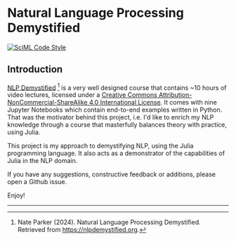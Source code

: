 # Natural Language Processing Demystified 

[![SciML Code Style](https://img.shields.io/static/v1?label=code%20style&message=SciML&color=9558b2&labelColor=389826)](https://github.com/SciML/SciMLStyle) 



## Introduction
[NLP Demystified](https://www.nlpdemystified.org/) [^1] is a very well designed course that contains ~10 hours of video lectures, licensed under a [Creative Commons Attribution-NonCommercial-ShareAlike 4.0 International License](https://creativecommons.org/licenses/by-nc-sa/4.0/). It comes with nine Jupyter Notebooks which contain end-to-end examples written in Python. That was the motivator behind this project, i.e. I'd like to enrich my NLP knowledge through a course that masterfully balances theory with practice, using
Julia. 

This project is my approach to demystifying NLP, using the Julia programming language. It also acts as a demonstrator of the capabilities of Julia in the NLP domain. 

If you have any suggestions, constructive feedback or additions, please open a Github issue. 

Enjoy!

---
[^1]: Nate Parker (2024). Natural Language Processing Demystified. Retrieved from https://nlpdemystified.org.

